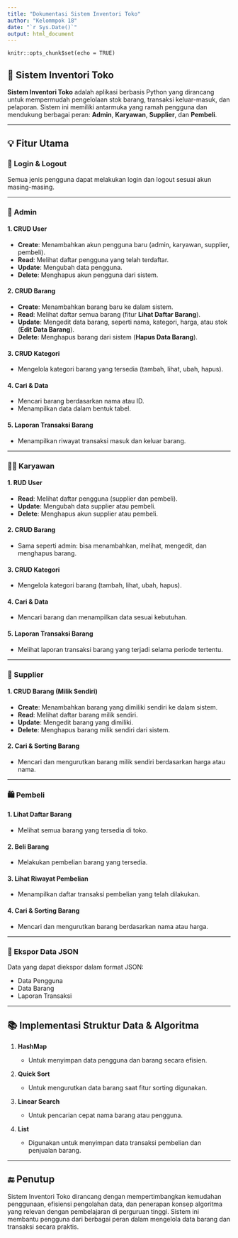 ```yaml
---
title: "Dokumentasi Sistem Inventori Toko"
author: "Kelommpok 18"
date: "`r Sys.Date()`"
output: html_document
---
```


```{r setup, include=FALSE}
knitr::opts_chunk$set(echo = TRUE)
```

## 🛒 Sistem Inventori Toko

**Sistem Inventori Toko** adalah aplikasi berbasis Python yang dirancang untuk mempermudah pengelolaan stok barang, transaksi keluar-masuk, dan pelaporan. Sistem ini memiliki antarmuka yang ramah pengguna dan mendukung berbagai peran: **Admin**, **Karyawan**, **Supplier**, dan **Pembeli**.

---

## 💡 Fitur Utama

### 🔐 Login & Logout
Semua jenis pengguna dapat melakukan login dan logout sesuai akun masing-masing.

---

### 👤 Admin

#### 1. CRUD User
- **Create**: Menambahkan akun pengguna baru (admin, karyawan, supplier, pembeli).
- **Read**: Melihat daftar pengguna yang telah terdaftar.
- **Update**: Mengubah data pengguna.
- **Delete**: Menghapus akun pengguna dari sistem.

#### 2. CRUD Barang
- **Create**: Menambahkan barang baru ke dalam sistem.
- **Read**: Melihat daftar semua barang (fitur **Lihat Daftar Barang**).
- **Update**: Mengedit data barang, seperti nama, kategori, harga, atau stok (**Edit Data Barang**).
- **Delete**: Menghapus barang dari sistem (**Hapus Data Barang**).

#### 3. CRUD Kategori
- Mengelola kategori barang yang tersedia (tambah, lihat, ubah, hapus).

#### 4. Cari & Data
- Mencari barang berdasarkan nama atau ID.
- Menampilkan data dalam bentuk tabel.

#### 5. Laporan Transaksi Barang
- Menampilkan riwayat transaksi masuk dan keluar barang.

---

### 👨‍🔧 Karyawan

#### 1. RUD User
- **Read**: Melihat daftar pengguna (supplier dan pembeli).
- **Update**: Mengubah data supplier atau pembeli.
- **Delete**: Menghapus akun supplier atau pembeli.

#### 2. CRUD Barang
- Sama seperti admin: bisa menambahkan, melihat, mengedit, dan menghapus barang.

#### 3. CRUD Kategori
- Mengelola kategori barang (tambah, lihat, ubah, hapus).

#### 4. Cari & Data
- Mencari barang dan menampilkan data sesuai kebutuhan.

#### 5. Laporan Transaksi Barang
- Melihat laporan transaksi barang yang terjadi selama periode tertentu.

---

### 🚚 Supplier

#### 1. CRUD Barang (Milik Sendiri)
- **Create**: Menambahkan barang yang dimiliki sendiri ke dalam sistem.
- **Read**: Melihat daftar barang milik sendiri.
- **Update**: Mengedit barang yang dimiliki.
- **Delete**: Menghapus barang milik sendiri dari sistem.

#### 2. Cari & Sorting Barang
- Mencari dan mengurutkan barang milik sendiri berdasarkan harga atau nama.

---

### 🛍️ Pembeli

#### 1. Lihat Daftar Barang
- Melihat semua barang yang tersedia di toko.

#### 2. Beli Barang
- Melakukan pembelian barang yang tersedia.

#### 3. Lihat Riwayat Pembelian
- Menampilkan daftar transaksi pembelian yang telah dilakukan.

#### 4. Cari & Sorting Barang
- Mencari dan mengurutkan barang berdasarkan nama atau harga.

---

### 📁 Ekspor Data JSON
Data yang dapat diekspor dalam format JSON:
- Data Pengguna
- Data Barang
- Laporan Transaksi

---

## 📚 Implementasi Struktur Data & Algoritma

1. **HashMap**
   - Untuk menyimpan data pengguna dan barang secara efisien.

2. **Quick Sort**
   - Untuk mengurutkan data barang saat fitur sorting digunakan.

3. **Linear Search**
   - Untuk pencarian cepat nama barang atau pengguna.

4. **List**
   - Digunakan untuk menyimpan data transaksi pembelian dan penjualan barang.

---

## 🔚 Penutup

Sistem Inventori Toko dirancang dengan mempertimbangkan kemudahan penggunaan, efisiensi pengolahan data, dan penerapan konsep algoritma yang relevan dengan pembelajaran di perguruan tinggi. Sistem ini membantu pengguna dari berbagai peran dalam mengelola data barang dan transaksi secara praktis.
